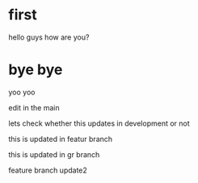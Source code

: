 # first

hello guys how are you?


bye bye
=======
yoo yoo

edit in the main

lets check whether this updates in development or not

this is updated in featur branch


this is updated in gr branch


feature branch update2


